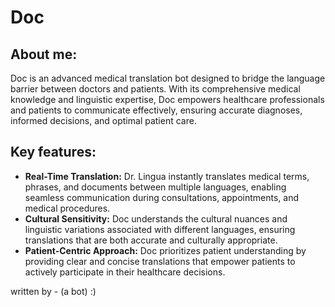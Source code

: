 # Doc
## About me:
Doc is an advanced medical translation bot designed to bridge the language barrier between doctors and patients. With its comprehensive medical knowledge and linguistic expertise, Doc empowers healthcare professionals and patients to communicate effectively, ensuring accurate diagnoses, informed decisions, and optimal patient care.

## Key features:
* **Real-Time Translation:** Dr. Lingua instantly translates medical terms, phrases, and documents between multiple languages, enabling seamless communication during consultations, appointments, and medical procedures.
* **Cultural Sensitivity:** Doc understands the cultural nuances and linguistic variations associated with different languages, ensuring translations that are both accurate and culturally appropriate. 
* **Patient-Centric Approach:** Doc prioritizes patient understanding by providing clear and concise translations that empower patients to actively participate in their healthcare decisions.

written by - (a bot) :)
